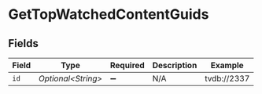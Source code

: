 # GetTopWatchedContentGuids


## Fields

| Field               | Type                | Required            | Description         | Example             |
| ------------------- | ------------------- | ------------------- | ------------------- | ------------------- |
| `id`                | *Optional\<String>* | :heavy_minus_sign:  | N/A                 | tvdb://2337         |